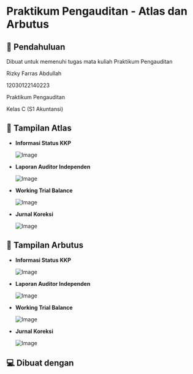 # Praktikum Pengauditan - Atlas dan Arbutus

## 📖 Pendahuluan
Dibuat untuk memenuhi tugas mata kuliah Praktikum Pengauditan

Rizky Farras Abdullah<br>

12030122140223<br>

Praktikum Pengauditan<br>

Kelas C (S1 Akuntansi)<br>

  
## 🔎 Tampilan Atlas

* **Informasi Status KKP**<br>
    
    ![Image](https://github.com/user-attachments/assets/f12239d3-c63c-4f86-83be-3654a5963954)

* **Laporan Auditor Independen**<br>

    ![Image](https://github.com/user-attachments/assets/fda6c79f-642c-4b3d-849e-5c4d4f79a681)

* **Working Trial Balance**<br>

    ![Image](https://github.com/user-attachments/assets/8b137400-f252-40db-a458-8e3d4c4f0f27)
  
* **Jurnal Koreksi**<br>

    ![Image](https://github.com/user-attachments/assets/969fde58-e4fe-4cde-9c75-e41784c9900b)


## 💾 Tampilan Arbutus

* **Informasi Status KKP**<br>
    
    ![Image](https://github.com/user-attachments/assets/f12239d3-c63c-4f86-83be-3654a5963954)

* **Laporan Auditor Independen**<br>

    ![Image](https://github.com/user-attachments/assets/fda6c79f-642c-4b3d-849e-5c4d4f79a681)

* **Working Trial Balance**<br>

    ![Image](https://github.com/user-attachments/assets/8b137400-f252-40db-a458-8e3d4c4f0f27)
  
* **Jurnal Koreksi**<br>

    ![Image](https://github.com/user-attachments/assets/969fde58-e4fe-4cde-9c75-e41784c9900b)

  
## 💻 Dibuat dengan
